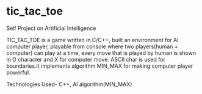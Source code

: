 # tic_tac_toe
Self Project on Artificial Intelligence

TIC_TAC_TOE is a game written in C/C++, built an environment for AI computer player, playable from console where two players(human + computer) can play at a time, every move that is played by human is shown in O character and X for computer move. ASCII char is used for boundaries.It implements algorithm MIN_MAX for making computer player powerful.

Technologies Used- C++, AI algorithm(MIN_MAX) 



